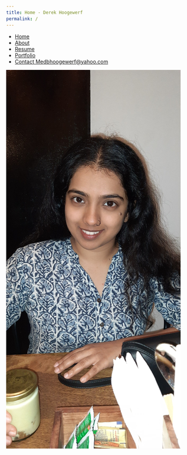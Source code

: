 ```yaml
---
title: Home - Derek Hoogewerf
permalink: /
---
```


- [Home](/docs/)
- [About](/docs/about)
- [Resume](#)
- [Portfolio](#)
- [Contact Me](#)<dbhoogewerf@yahoo.com>

![My Girlfriend][id]

[id]: /docs/assets/media/20231108_204331.jpg "Vanashree"